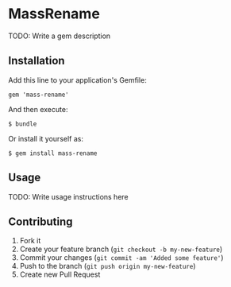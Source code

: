 # MassRename

TODO: Write a gem description

## Installation

Add this line to your application's Gemfile:

    gem 'mass-rename'

And then execute:

    $ bundle

Or install it yourself as:

    $ gem install mass-rename

## Usage

TODO: Write usage instructions here

## Contributing

1. Fork it
2. Create your feature branch (`git checkout -b my-new-feature`)
3. Commit your changes (`git commit -am 'Added some feature'`)
4. Push to the branch (`git push origin my-new-feature`)
5. Create new Pull Request
